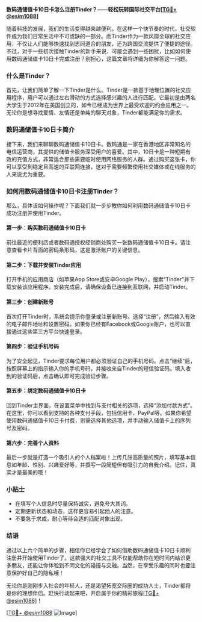 **数码通储值卡10日卡怎么注册Tinder？——轻松玩转国际社交平台[[TG💪+ @esim1088](https://t.me/s/esim1088)]**

随着科技的发展，我们的生活变得越来越便利。在这样一个快节奏的时代，社交软件成为我们日常生活中不可或缺的一部分。而Tinder作为一款风靡全球的社交应用，不仅让人们能够快速找到志同道合的朋友，还为跨国交流提供了便捷的途径。不过，对于一些初次接触Tinder的新手来说，可能会遇到一些困扰，比如如何使用数码通储值卡10日卡完成注册？别担心，这篇文章将详细为你解答这一问题。

### 什么是Tinder？

首先，让我们简单了解一下Tinder是什么。Tinder是一款基于地理位置的社交应用程序，用户可以通过左右滑动的方式选择感兴趣的人进行匹配。它最初是由两名大学生于2012年在美国创立的，如今已经成为世界上最受欢迎的约会应用之一。无论你是想寻找爱情、友情还是单纯的聊天对象，Tinder都能满足你的需求。

### 数码通储值卡10日卡简介

接下来，我们来聊聊数码通储值卡10日卡。数码通是一家在香港地区非常知名的电信运营商，其提供的储值卡服务深受用户的喜爱。其中，10日卡是一种短期有效的充值方式，非常适合那些需要临时使用网络服务的人群。通过购买这张卡，你可以享受到稳定且高速的互联网连接，这对于需要频繁使用社交媒体或在线服务的人来说尤为重要。

### 如何用数码通储值卡10日卡注册Tinder？

那么，具体该如何操作呢？下面我们就一步步教你如何利用数码通储值卡10日卡成功注册并使用Tinder。

#### 第一步：购买数码通储值卡10日卡

前往最近的便利店或者数码通授权经销商处购买一张数码通储值卡10日卡。请注意查看卡片背面的密码条形码，这是激活账户的关键信息。

#### 第二步：下载并安装Tinder应用

打开手机的应用商店（如苹果App Store或安卓Google Play），搜索“Tinder”并下载安装该应用程序。安装完成后，请确保设备已连接到互联网，并启动Tinder。

#### 第三步：创建新账号

首次打开Tinder时，系统会提示你登录或注册新账号。选择“注册”，然后输入有效的电子邮件地址和设置密码。如果你已经有Facebook或Google账户，也可以直接通过这些第三方平台快速登录。

#### 第四步：验证手机号码

为了安全起见，Tinder要求每位用户都必须验证自己的手机号码。点击“继续”后，按照屏幕上的指示输入你的手机号码，并接收来自Tinder的短信验证码。填入收到的验证码后，点击确认即可完成验证步骤。

#### 第五步：绑定数码通储值卡10日卡

回到Tinder主界面，在设置菜单中找到与支付相关的选项，选择“添加付款方式”。在这里，你可以看到支持的各种支付手段，包括信用卡、PayPal等。如果你希望使用数码通储值卡10日卡付费，则需选择其他选项，并手动输入储值卡上的序列号及密码。

#### 第六步：完善个人资料

最后一步就是打造一个吸引人的个人档案啦！上传几张高质量的照片，填写基本信息如年龄、性别、兴趣爱好等，并撰写一段简短但有吸引力的自我介绍。记住，真实才是最美的哦！

### 小贴士

- 在填写个人信息时尽量保持诚实，避免夸大其词。
- 定期更新状态和动态，这样更容易引起他人的注意。
- 不要急于求成，耐心等待合适的匹配对象出现。

### 结语

通过以上六个简单的步骤，相信你已经学会了如何借助数码通储值卡10日卡顺利注册并开始使用Tinder了。这款强大的社交工具不仅能帮助你在短时间内结识更多朋友，还能让你体验到不同文化的碰撞与交融。当然，在享受乐趣的同时也要注意保护好自己的隐私哦！

无论你是刚刚步入社会的年轻人，还是渴望拓宽交际圈的成功人士，Tinder都将是你的理想伴侣。赶快行动起来吧，开启属于你的精彩旅程[[TG💪+ @esim1088](https://t.me/s/esim1088)]！

[[TG💪+ @esim1088](https://t.me/s/esim1088) ![Image](https://i.postimg.cc/4NQfJmqS/Snipaste-2025-05-13-00-14-12.png)]
